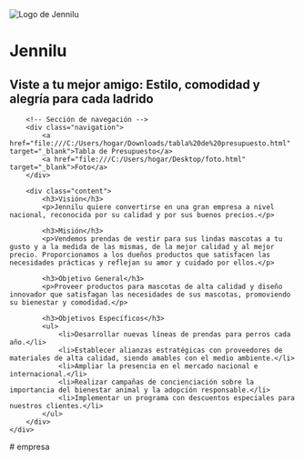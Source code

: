 </head>
<body>
    <div class="container">
        <img src="file:///C:/Users/hogar/Downloads/DALL%C2%B7E%202024-10-24%2020.23.58%20-%20A%20cartoon%20dog%20wearing%20a%20colorful%20and%20vibrant%20shirt,%20with%20a%20cheerful%20expression.%20The%20background%20should%20include%20a%20sign%20that%20says%20'jeenilu'%20in%20large,%20pla.webp" alt="Logo de Jennilu">
        <h1>Jennilu</h1>
        <h2>Viste a tu mejor amigo: Estilo, comodidad y alegría para cada ladrido</h2>

        <!-- Sección de navegación -->
        <div class="navigation">
            <a href="file:///C:/Users/hogar/Downloads/tabla%20de%20presupuesto.html" target="_blank">Tabla de Presupuesto</a>
            <a href="file:///C:/Users/hogar/Desktop/foto.html" target="_blank">Foto</a>
        </div>

        <div class="content">
            <h3>Visión</h3>
            <p>Jennilu quiere convertirse en una gran empresa a nivel nacional, reconocida por su calidad y por sus buenos precios.</p>

            <h3>Misión</h3>
            <p>Vendemos prendas de vestir para sus lindas mascotas a tu gusto y a la medida de las mismas, de la mejor calidad y al mejor precio. Proporcionamos a los dueños productos que satisfacen las necesidades prácticas y reflejan su amor y cuidado por ellos.</p>

            <h3>Objetivo General</h3>
            <p>Proveer productos para mascotas de alta calidad y diseño innovador que satisfagan las necesidades de sus mascotas, promoviendo su bienestar y comodidad.</p>

            <h3>Objetivos Específicos</h3>
            <ul>
                <li>Desarrollar nuevas líneas de prendas para perros cada año.</li>
                <li>Establecer alianzas estratégicas con proveedores de materiales de alta calidad, siendo amables con el medio ambiente.</li>
                <li>Ampliar la presencia en el mercado nacional e internacional.</li>
                <li>Realizar campañas de concienciación sobre la importancia del bienestar animal y la adopción responsable.</li>
                <li>Implementar un programa con descuentos especiales para nuestros clientes.</li>
            </ul>
        </div>
    </div>
</body>
</html># empresa
